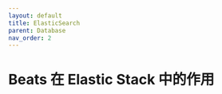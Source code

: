 ```yaml
---
layout: default
title: ElasticSearch
parent: Database
nav_order: 2
---
```


# Beats 在 Elastic Stack 中的作用
